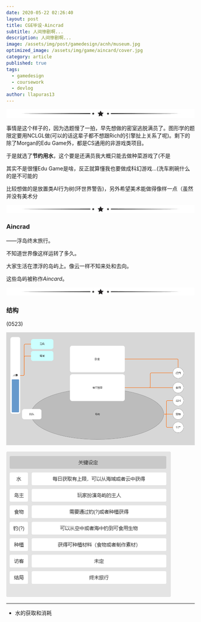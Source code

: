 ```yaml
---
date: 2020-05-22 02:26:40
layout: post
title: CGE毕设·Aincrad
subtitle: 人间惨剧啊...
description: 人间惨剧啊...
image: /assets/img/post/gamedesign/acnh/museum.jpg
optimized_image: /assets/img/game/aincard/cover.jpg
category: article
published: true
tags:
  - gamedesign
  - coursework
  - devlog
author: llapuras13
---
```


![](/assets/img/line.png)

事情是这个样子的，因为选题慢了一拍，早先想做的密室逃脱满员了。图形学的题限定要用NCLGL做(可以的话这辈子都不想跟Rich的引擎扯上关系了呢)。剩下的除了Morgan的Edu Game外，都是CS通用的非游戏类项目。

于是就选了**节约用水**，这个要是还满员我大概只能去做种菜游戏了(不是

其实不是很懂Edu Game是啥，反正就算懂我也要做成科幻游戏...(洗车刷碗什么的是不可能的

比较想做的是放置类AI行为树(环世界警告)，另外希望美术能做得像样一点（虽然并没有美术分

![](/assets/img/line.png)

### Aincrad 

——浮岛终末旅行。

不知道世界像这样运转了多久。

大家生活在漂浮的岛屿上。像云一样不知来处和去向。

这些岛屿被称作*Aincard*。

![](/assets/img/line.png)

### 结构

(0523)

![](/assets/img/game/aincard/1.png)

![](/assets/img/game/aincard/2.png)

<hr>

- 水的获取和消耗







